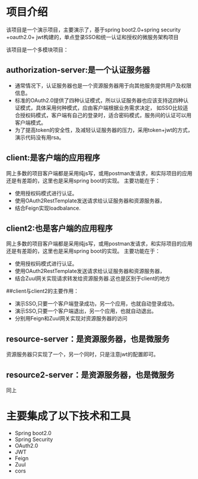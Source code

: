 
# 项目介绍
该项目是一个演示项目，主要演示了，基于spring boot2.0+spring security +oauth2.0+ jwt构建的，单点登录SSO和统一认证和授权的微服务架构项目

该项目是一个多模块项目：
## authorization-server:是一个认证服务器
* 通常情况下，认证服务器也是一个资源服务器用于向其他服务提供用户及权限信息。
* 标准的OAuth2.0提供了四种认证模式，所以认证服务器也应该支持这四种认证模式，具体采用何种模式，应由客户端根据业务需求决定，
    如SSO比较适合授权码模式，客户端有自己的登录时，适合密码模式，服务间的认证可以用客户端模式。
* 为了提高token的安全性，及减轻认证服务器的压力，采用token+jwt的方式，演示代码没有用rsa。
  
## client:是客户端的应用程序
网上多数的项目客户端都是采用纯js写，或用postman发请求，和实际项目的应用还是有差距的，这里也是采用spring boot的实现。
主要功能在于：
* 使用授权码模式进行认证。
* 使用OAuth2RestTemplate发送请求给认证服务器和资源服务器，
* 结合Feign实现loadbalance.

## client2:也是客户端的应用程序
网上多数的项目客户端都是采用纯js写，或用postman发请求，和实际项目的应用还是有差距的，这里也是采用spring boot的实现。
主要功能在于：
* 使用授权码模式进行认证。
* 使用OAuth2RestTemplate发送请求给认证服务器和资源服务器，
* 结合Zuul网关实现请求转发给资源服务器.这也是区别于client的地方

##client与client2的主要作用：
* 演示SSO,只要一个客户端登录成功，另一个应用，也就自动登录成功。
* 演示SSO,只要一个客户端退出，另一个应用，也就自动退出。
* 分别用Feign和Zuul网关实现对资源服务器的访问

## resource-server：是资源服务器，也是微服务
资源服务器只实现了一个，另一个同时，只是注意jwt的配置即可。
## resource2-server：是资源服务器，也是微服务
同上
# 主要集成了以下技术和工具

* Spring boot2.0
* Spring Security
* OAuth2.0
* JWT
* Feign
* Zuul
* cors






